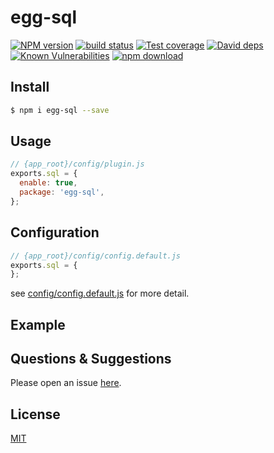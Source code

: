 # egg-sql

[![NPM version][npm-image]][npm-url]
[![build status][travis-image]][travis-url]
[![Test coverage][codecov-image]][codecov-url]
[![David deps][david-image]][david-url]
[![Known Vulnerabilities][snyk-image]][snyk-url]
[![npm download][download-image]][download-url]

[npm-image]: https://img.shields.io/npm/v/egg-sql.svg?style=flat-square
[npm-url]: https://npmjs.org/package/egg-sql
[travis-image]: https://img.shields.io/travis/eggjs/egg-sql.svg?style=flat-square
[travis-url]: https://travis-ci.org/eggjs/egg-sql
[codecov-image]: https://img.shields.io/codecov/c/github/eggjs/egg-sql.svg?style=flat-square
[codecov-url]: https://codecov.io/github/eggjs/egg-sql?branch=master
[david-image]: https://img.shields.io/david/eggjs/egg-sql.svg?style=flat-square
[david-url]: https://david-dm.org/eggjs/egg-sql
[snyk-image]: https://snyk.io/test/npm/egg-sql/badge.svg?style=flat-square
[snyk-url]: https://snyk.io/test/npm/egg-sql
[download-image]: https://img.shields.io/npm/dm/egg-sql.svg?style=flat-square
[download-url]: https://npmjs.org/package/egg-sql

<!--
Description here.
-->

## Install

```bash
$ npm i egg-sql --save
```

## Usage

```js
// {app_root}/config/plugin.js
exports.sql = {
  enable: true,
  package: 'egg-sql',
};
```

## Configuration

```js
// {app_root}/config/config.default.js
exports.sql = {
};
```

see [config/config.default.js](config/config.default.js) for more detail.

## Example

<!-- example here -->

## Questions & Suggestions

Please open an issue [here](https://github.com/eggjs/egg/issues).

## License

[MIT](LICENSE)
